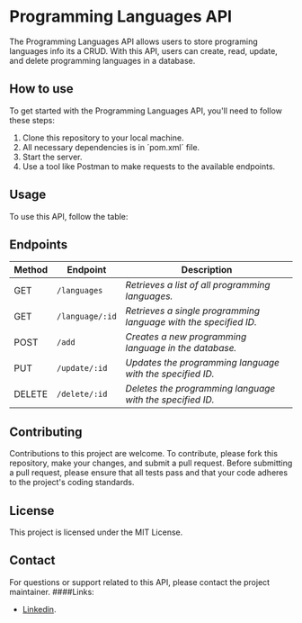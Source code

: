 # Programming Languages API

The Programming Languages API allows users to store programing languages info its a CRUD. With this API, users can create, read, update, and delete programming languages in a database. 


## How to use

To get started with the Programming Languages API, you'll need to follow these steps:

1. Clone this repository to your local machine.
2. All necessary dependencies is in ´pom.xml´ file.
3. Start the server.
4. Use a tool like Postman to make requests to the available endpoints.

## Usage

To use this API, follow the table:
## Endpoints

|Method  | Endpoint       |   Description                                                   |
|-------| --------------- | ----------------------------------------------------------------|
| GET   | `/languages`    | _Retrieves a list of all programming languages._                |
| GET   | `/language/:id` | _Retrieves a single programming language with the specified ID._|
| POST  | `/add`          | _Creates a new programming language in the database._           |
| PUT   | `/update/:id`   | _Updates the programming language with the specified ID._       |
| DELETE| `/delete/:id`   | _Deletes the programming language with the specified ID._       |




## Contributing

Contributions to this project are welcome. To contribute, please fork this repository, make your changes, and submit a pull request. Before submitting a pull request, please ensure that all tests pass and that your code adheres to the project's coding standards.

## License

This project is licensed under the MIT License.

## Contact

For questions or support related to this API, please contact the project maintainer.
####Links:
* [Linkedin](https://www.linkedin.com/in/wanderson--sousa/).

